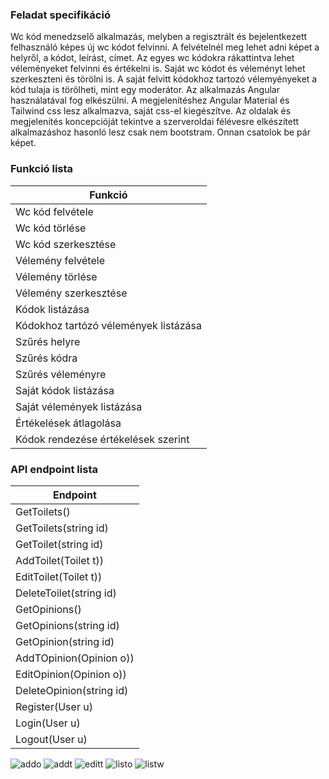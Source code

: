 ### Feladat specifikáció

Wc kód menedzselő alkalmazás, melyben a regisztrált és bejelentkezett felhasználó képes új wc kódot felvinni. A felvételnél meg lehet adni képet a helyről, a kódot, leírást, címet. Az egyes wc kódokra rákattintva lehet véleményeket felvinni és értékelni is. Saját wc kódot és véleményt lehet szerkeszteni és törölni is. A saját felvitt kódokhoz tartozó vélemyényeket a kód tulaja is törölheti, mint egy moderátor.
Az alkalmazás Angular használatával fog elkészülni. A megjelenítéshez Angular Material és Tailwind css lesz alkalmazva, saját css-el kiegészítve.
Az oldalak és megjelenítés koncepcióját tekintve a szerveroldai félévesre elkészített alkalmazáshoz hasonló lesz csak nem bootstram. Onnan csatolok be pár képet.

### Funkció lista
| Funkció |
| - |
| Wc kód felvétele |
| Wc kód törlése |
| Wc kód szerkesztése |
| Vélemény felvétele |
| Vélemény törlése |
| Vélemény szerkesztése |
| Kódok listázása |
| Kódokhoz tartózó vélemények listázása |
| Szűrés helyre |
| Szűrés kódra |
| Szűrés véleményre |
| Saját kódok listázása |
| Saját vélemények listázása |
| Értékelések átlagolása |
| Kódok rendezése értékelések szerint |

### API endpoint lista
| Endpoint |
| - |
| GetToilets() |
| GetToilets(string id) |
| GetToilet(string id) |
| AddToilet(Toilet t)) |
| EditToilet(Toilet t)) |
| DeleteToilet(string id) |
| GetOpinions() |
| GetOpinions(string id) |
| GetOpinion(string id) |
| AddTOpinion(Opinion o)) |
| EditOpinion(Opinion o)) |
| DeleteOpinion(string id) |
| Register(User u) |
| Login(User u) |
| Logout(User u) |

![addo](https://user-images.githubusercontent.com/80459242/236619158-19bb0e4a-e634-4d75-93f4-d2564e48021f.png)
![addt](https://user-images.githubusercontent.com/80459242/236619160-3df008bf-191a-4848-abb7-31043a1fb566.png)
![editt](https://user-images.githubusercontent.com/80459242/236619161-b670740b-845d-40d1-9186-0e254c4e5653.png)
![listo](https://user-images.githubusercontent.com/80459242/236619162-a1fbb9c0-ba5b-4ee8-8275-9ff27646887c.png)
![listw](https://user-images.githubusercontent.com/80459242/236619164-6c0daf73-b1af-413a-9317-d4c2d75d57d5.png)

